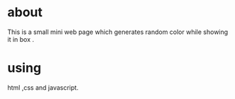 # about
This is a small mini web page which generates random color while showing it in box .
# using
html ,css and javascript.
